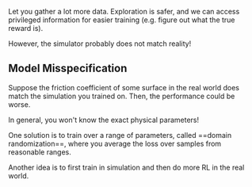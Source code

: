Let you gather a lot more data. Exploration is safer, and we can access privileged information for easier training (e.g. figure out what the true reward is). 

However, the simulator probably does not match reality! 

## Model Misspecification

Suppose the friction coefficient of some surface in the real world does match the simulation you trained on. Then, the performance could be worse. 

In general, you won't know the exact physical parameters!

One solution is to train over a range of parameters, called ==domain randomization==, where you average the loss over samples from reasonable ranges. 

Another idea is to first train in simulation and then do more RL in the real world.




